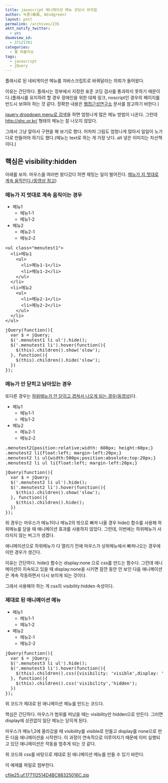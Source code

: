 ```yaml
---
title: javascript 애니메이션 메뉴 코딩시 유의점
author: 녹풍(綠風, Windgreen)
layout: post
permalink: /archives/235
aktt_notify_twitter:
  - yes
daumview_id:
  - 37121781
categories:
  - 웹 퍼블리싱
tags:
  - javascript
  - jQuery
---
```

플래시로 된 네비게이션 메뉴를 자바스크립트로 바꿔달라는 의뢰가 들어왔다.

이유는 간단하다. 플래시는 정부에서 지정한 표준 코딩 검사를 통과하지 못하기 때문이다.(플래시를 유지하려 할 경우 장애인을 위한 대체 링크, noscript인 경우의 페이지를 반드시 보여야 하는 것 같다. 정확한 내용은 <a href="http://www.wah.or.kr" target="_blank">웹접근성연구소</a> 문서를 참고하기 바한다.)

<a href="http://www.google.com/search?sourceid=chrome&ie=UTF-8&q=jquery+dropdown+menu" target="_blank">jquery dropdown menu로 검색</a>을 하면 엄청나게 많은 메뉴 방법이 나온다. 그런데 <http://shc.or.kr/>&nbsp;형태의 메뉴는 잘 나오지 않았다.

그래서 그냥 알아서 구현을 해 보기로 했다. 어차피 그림도 엄청나게 많아서 일일이 노가다로 만들어야 하기도 했다.(메뉴는 text로 하는 게 가장 낫다. alt 넣은 이미지는 차선책이다.)

## 핵심은 visibility:hidden

아래를 보자. 마우스를 여러번 왔다갔다 하면 재밌는 일이 벌어진다. <a href="http://www.youtube.com/watch?v=fk7gum_SJeE" target="_blank">메뉴가 지 멋대로 계속 움직인다.(</a><a href="http://www.youtube.com/watch?v=fk7gum_SJeE" target="_blank">동영상 참고</a>)

### 메뉴가 지 멋대로 계속 움직이는 경우

<ul class="menutest1">
  <li>
    메뉴1 <ul>
      <li>
        메뉴1-1
      </li>
      <li>
        메뉴1-2
      </li>
    </ul>
  </li>
  
  <li>
    메뉴2 <ul>
      <li>
        메뉴2-1
      </li>
      <li>
        메뉴2-2
      </li>
    </ul>
  </li>
</ul>



<pre class="brush:html">&lt;ul class="menutest1"&gt;
  &lt;li&gt;메뉴1
    &lt;ul&gt;
      &lt;li&gt;메뉴1-1&lt;/li&gt;
      &lt;li&gt;메뉴1-2&lt;/li&gt;
    &lt;/ul&gt;
  &lt;/li&gt;
  &lt;li&gt;메뉴2
    &lt;ul&gt;
      &lt;li&gt;메뉴2-1&lt;/li&gt;
      &lt;li&gt;메뉴2-2&lt;/li&gt;
    &lt;/ul&gt;
  &lt;/li&gt;
&lt;/ul&gt;</pre>

<pre class="brush:js">jQuery(function(){
  var $ = jQuery;
  $(&#039;.menutest1 li ul&#039;).hide();
  $(&#039;.menutest1 li&#039;).hover(function(){
    $(this).children().show(&#039;slow&#039;);
  }, function(){
    $(this).children().hide(&#039;slow&#039;);
  })
});
</pre>

### 메뉴가 안 닫히고 남아있는 경우

또다른 경우는 <a href="http://www.youtube.com/watch?v=Ww0-e646cTk" target="_blank">하위메뉴가 안 닫히고 겹쳐서 나오게 되는 경우(동영상)</a>다.

<ul class="menutest2">
  <li>
    메뉴1 <ul>
      <li>
        메뉴1-1
      </li>
      <li>
        메뉴1-2
      </li>
    </ul>
  </li>
  
  <li>
    메뉴2 <ul>
      <li>
        메뉴2-1
      </li>
      <li>
        메뉴2-2
      </li>
    </ul>
  </li>
</ul>



<pre class="brush:css">.menutest2{position:relative;width: 600px; height:60px;}
.menutest2 li{float:left; margin-left:20px;}
.menutest2 li ul{width:500px;position:absolute;top:20px;}
.menutest2 li ul li{float:left; margin-left:20px;}
</pre>

<pre class="brush:js">jQuery(function(){
  var $ = jQuery;
  $(&#039;.menutest2 li ul&#039;).hide();
  $(&#039;.menutest2 li&#039;).hover(function(){
    $(this).children().show(&#039;slow&#039;);
  }, function(){
    $(this).children().hide();
  })
});</pre>

위 경우는 마우스가 메뉴1이나 메뉴2의 밖으로 빠져 나올 경우 hide() 함수를 사용해 하위메뉴를 닫을 때 애니메이션 효과를 사용하지 않았다. 그런데, 이번에는 하위메뉴가 사라지지 않는 버그가 생겼다.

애니메이션으로 하위메뉴가 다 열리기 전에 마우스가 상위메뉴에서 빠져나오는 경우에 이런 경우가 생긴다. 

이유는 간단하다. hide() 함수는 display:none 으로 css를 만드는 함수다. 그런데 애니메이션이 지속되고 있을 때 display:none을 시키면 잠깐 동안 안 보인 다음 애니메이션은 계속 작동하면서 다시 보이게 되는 것이다.

그래서 사용해야 하는 게 css의 visibility:hidden 속성이다.

### 제대로 된 애니메이션 메뉴



<ul class="menutest3">
  <li>
    메뉴1 <ul>
      <li>
        메뉴1-1
      </li>
      <li>
        메뉴1-2
      </li>
    </ul>
  </li>
  
  <li>
    메뉴2 <ul>
      <li>
        메뉴2-1
      </li>
      <li>
        메뉴2-2
      </li>
    </ul>
  </li>
</ul>

<pre class="brush:js">jQuery(function(){
  var $ = jQuery;
  $(&#039;.menutest3 li ul&#039;).hide();
  $(&#039;.menutest3 li&#039;).hover(function(){
    $(this).children().css({visibility: &#039;visible&#039;,display: &#039;none&#039;}).show(&#039;slow&#039;);
  }, function(){
    $(this).children().css(&#039;visibility&#039;,&#039;hidden&#039;);
  })
});</pre>

위 코드가 제대로 된 애니메이션 메뉴를 만드는 코드다.

핵심은 간단하다. 마우스가 범위를 떠났을 때는 visibility만 hidden으로 만든다. 그러면 display에 상관없이 일단 메뉴는 닫히게 된다.

마우스가 메뉴1,2에 올라갔을 때 visibility를 visible로 만들고 display를 none으로 만든 다음 애니메이션을 시작한다. 이 과정이 연속적으로 이루어지기 때문에 이미 실행되고 있던 애니메이션은 작동을 멈추게 되는 것 같다.

위 코드와 css를 바탕으로 제대로 된 애니메이션 메뉴를 만들 수 있기 바란다.

이 예제를 파일로 첨부한다.

<a href="http://dl.dropboxusercontent.com/u/15546257/blog/mytory/old-images/1/cfile25.uf.177112514D4BC88325016C.zip" class="aligncenter" />cfile25.uf.177112514D4BC88325016C.zip</a>